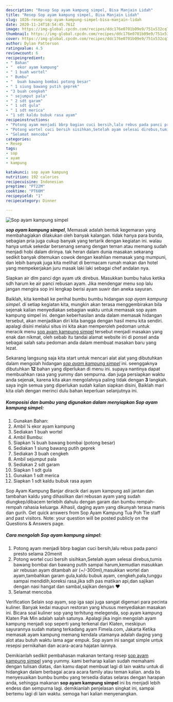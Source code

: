 ```yaml
---
description: "Resep Sop ayam kampung simpel, Bisa Manjain Lidah"
title: "Resep Sop ayam kampung simpel, Bisa Manjain Lidah"
slug: 1026-resep-sop-ayam-kampung-simpel-bisa-manjain-lidah
date: 2020-11-24T18:54:45.761Z
image: https://img-global.cpcdn.com/recipes/ddc176e0701b09e9/751x532cq70/sop-ayam-kampung-simpel-foto-resep-utama.jpg
thumbnail: https://img-global.cpcdn.com/recipes/ddc176e0701b09e9/751x532cq70/sop-ayam-kampung-simpel-foto-resep-utama.jpg
cover: https://img-global.cpcdn.com/recipes/ddc176e0701b09e9/751x532cq70/sop-ayam-kampung-simpel-foto-resep-utama.jpg
author: Dylan Patterson
ratingvalue: 4.5
reviewcount: 6
recipeingredient:
- " Bahan"
- "  ekor ayam kampung"
- " 1 buah wortel"
- " Bumbu"
- "  buah bawang bombai potong besar"
- " 1 siung bawang putih geprek"
- "3 buah cengkeh"
- " sejumput pala"
- " 2 sdt garam"
- " 1 sdt gula"
- " 1 sdt merica"
- "1 sdt kaldu bubuk rasa ayam"
recipeinstructions:
- "Potong ayam menjadi bbrp bagian cuci bersih,lalu rebus pada panci presto selama 20menit"
- "Potong wortel cuci bersih sisihkan,Setelah ayam selesai direbus,tumis bawang bombai dan bawang putih sampai harum,kemudian masukkan air rebusan ayam ditambah air (+/-300ml),masukkan wortel dan ayam,tambahkan garam gula,kaldu bubuk ayam, cengkeh,pala,tunggu sampai mendidih,koreksi rasa,jika sdh pas matikan api,dan sajikan dengan nasi hangat dan sambal,sajikan dengan ❤"
- "Selamat mencoba"
categories:
- Resep
tags:
- sop
- ayam
- kampung

katakunci: sop ayam kampung 
nutrition: 192 calories
recipecuisine: Indonesian
preptime: "PT22M"
cooktime: "PT60M"
recipeyield: "1"
recipecategory: Dinner

---
```



![Sop ayam kampung simpel](https://img-global.cpcdn.com/recipes/ddc176e0701b09e9/751x532cq70/sop-ayam-kampung-simpel-foto-resep-utama.jpg)

<b><i>sop ayam kampung simpel</i></b>, Memasak adalah bentuk kegemaran yang membahagiakan dilakukan oleh banyak kalangan. tidak hanya para bunda, sebagian pria juga cukup banyak yang tertarik dengan kegiatan ini. walau hanya untuk sekedar bersenang senang dengan teman atau memang sudah menjadi hobi dalam dirinya. tak heran dalam dunia masakan sekarang sedikit banyak ditemukan cowok dengan keahlian memasak yang mumpuni, dan lebih banyak juga kita melihat di bermacam rumah makan dan hotel yang mempekerjakan juru masak laki laki sebagai chef andalan nya.

Siapkan air dlm panci dgn ayam utk direbus. Masukkan bumbu halus ketika sdh harum ke air panci rebusan ayam. Jika mendengar menu sop lalu jangan mengira sop ini lengkap berisi ayam suwir dan aneka sayuran.

Baiklah, kita kembali ke perihal bumbu bumbu hidangan <i>sop ayam kampung simpel</i>. di setiap kegiatan kita, mungkin akan terasa menggembirakan bila sejenak kalian menyediakan sebagian waktu untuk memasak sop ayam kampung simpel ini. dengan keberhasilan anda dalam memasak hidangan tersebut, akan menjadikan diri kita bangga dengan hasil menu kita sendiri. apalagi disini melalui situs ini kita akan memperoleh pedoman untuk meracik menu <u>sop ayam kampung simpel</u> tersebut menjadi masakan yang enak dan nikmat, oleh sebab itu tandai alamat website ini di ponsel anda sebagai salah satu pedoman anda dalam membuat masakan baru yang lezat.


Sekarang langsung saja kita start untuk mencari alat alat yang dibutuhkan dalam mengolah hidangan <u><i>sop ayam kampung simpel</i></u> ini. seenggaknya dibutuhkan <b>12</b> bahan yang diperlukan di menu ini. supaya nantinya dapat membuahkan rasa yang yummy dan sempurna. dan juga persiapkan waktu anda sejenak, karena kita akan mengolahnya paling tidak dengan <b>3</b> langkah. saya ingin semua yang diperlukan sudah kalian siapkan disini, Baiklah mari kita olah dengan merinci dulu bahan keperluan selanjutnya ini.

<!--inarticleads1-->

##### Komposisi dan bumbu yang digunakan dalam menyiapkan Sop ayam kampung simpel:

1. Gunakan  Bahan:
1. Ambil  ¼ ekor ayam kampung
1. Sediakan  1 buah wortel
1. Ambil  Bumbu:
1. Siapkan  ¼ buah bawang bombai (potong besar)
1. Sediakan  1 siung bawang putih geprek
1. Sediakan 3 buah cengkeh
1. Ambil  sejumput pala
1. Sediakan  2 sdt garam
1. Siapkan  1 sdt gula
1. Gunakan  1 sdt merica
1. Siapkan 1 sdt kaldu bubuk rasa ayam


Sop Ayam Kampung Banjar diracik dari ayam kampung asli jantan dan tambahan kaldu yang dihasilkan dari rebusan ayam yang sudah diungkep/dibacem terlebih dahulu dengan garam dan bumbu rempah-rempah rahasia keluarga. Alhasil, daging ayam yang dikunyah terasa manis dan gurih. Get quick answers from Sop Ayam Kampung Tua Poh Tie staff and past visitors. Note: your question will be posted publicly on the Questions &amp; Answers page. 

<!--inarticleads2-->

##### Cara mengolah Sop ayam kampung simpel:

1. Potong ayam menjadi bbrp bagian cuci bersih,lalu rebus pada panci presto selama 20menit
1. Potong wortel cuci bersih sisihkan,Setelah ayam selesai direbus,tumis bawang bombai dan bawang putih sampai harum,kemudian masukkan air rebusan ayam ditambah air (+/-300ml),masukkan wortel dan ayam,tambahkan garam gula,kaldu bubuk ayam, cengkeh,pala,tunggu sampai mendidih,koreksi rasa,jika sdh pas matikan api,dan sajikan dengan nasi hangat dan sambal,sajikan dengan ❤
1. Selamat mencoba


Verification Selain sop ayam, sop iga sapi juga sangat digemari para pecinta kuliner. Banyak kedai maupun restoran yang khusus menyediakan masakan ini. Bicara soal kuliner sop yang terhitung melegenda, sop ayam kampung Klaten Pak Min adalah salah satunya. Apalagi jika ingin mengolah ayam kampung menjadi sop seperti yang terkenal dari Klaten, meskipun sayurannya sudah matang terkadang ayam Fimela.com, Jakarta Ketika memasak ayam kampung memang kendala utamanya adalah daging yang alot atau butuh waktu lama agar empuk. Sop ayam ini sangat simple untuk resepsi pernikahan dan acara-acara hajatan lainnya. 

Demikianlah sedikit pembahasan makanan tentang resep <u>sop ayam kampung simpel</u> yang yummy. kami berharap kalian sudah memahami dengan tulisan diatas, dan kamu dapat membuat lagi di lain waktu untuk di hidangkan dalam berbagai acara acara family atau teman kalian. anda bs menyesuaikan bumbu bumbu yang tersedia diatas selaras dengan harapan anda, sehingga makanan <b>sop ayam kampung simpel</b> ini bs menjadi lebih endess dan sempurna lagi. demikianlah penjelasan singkat ini, sampai bertemu lagi di lain waktu. semoga hari kalian menyenangkan.
